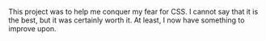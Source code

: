 This project was to help me conquer my fear for CSS. I cannot say that it is the best, but it was certainly worth it. At least, I now have something to improve upon. 